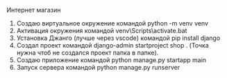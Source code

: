 Интернет магазин
1. Создаю виртуальное окружение командой python -m venv venv
2. Активация окружения командой venv\Scripts\activate.bat  
3. Установка Джанго (лучше через vscode) командой pip install django
4. Создал проект командой django-admin startproject shop . (Точка нужна чтоб не создался проект папка в папке).
5. Создаю приложение командой python manage.py startapp main
6. Запуск сервера командой python manage.py runserver